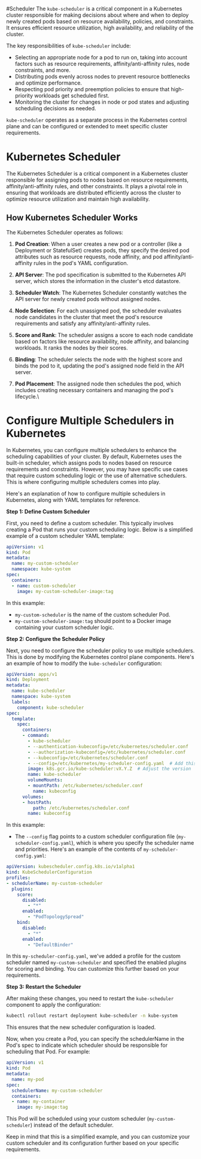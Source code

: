 #Scheduler 
The `kube-scheduler` is a critical component in a Kubernetes cluster responsible for making decisions about where and when to deploy newly created pods based on resource availability, policies, and constraints. It ensures efficient resource utilization, high availability, and reliability of the cluster.

The key responsibilities of `kube-scheduler` include:

- Selecting an appropriate node for a pod to run on, taking into account factors such as resource requirements, affinity/anti-affinity rules, node constraints, and more.
- Distributing pods evenly across nodes to prevent resource bottlenecks and optimize performance.
- Respecting pod priority and preemption policies to ensure that high-priority workloads get scheduled first.
- Monitoring the cluster for changes in node or pod states and adjusting scheduling decisions as needed.

`kube-scheduler` operates as a separate process in the Kubernetes control plane and can be configured or extended to meet specific cluster requirements.

#    Kubernetes Scheduler

The Kubernetes Scheduler is a critical component in a Kubernetes cluster responsible for assigning pods to nodes based on resource requirements, affinity/anti-affinity rules, and other constraints. It plays a pivotal role in ensuring that workloads are distributed efficiently across the cluster to optimize resource utilization and maintain high availability.

## How Kubernetes Scheduler Works

The Kubernetes Scheduler operates as follows:

1. **Pod Creation**: When a user creates a new pod or a controller (like a Deployment or StatefulSet) creates pods, they specify the desired pod attributes such as resource requests, node affinity, and pod affinity/anti-affinity rules in the pod's YAML configuration.
    
2. **API Server**: The pod specification is submitted to the Kubernetes API server, which stores the information in the cluster's etcd datastore.
    
3. **Scheduler Watch**: The Kubernetes Scheduler constantly watches the API server for newly created pods without assigned nodes.
    
4. **Node Selection**: For each unassigned pod, the scheduler evaluates node candidates in the cluster that meet the pod's resource requirements and satisfy any affinity/anti-affinity rules.
    
5. **Score and Rank**: The scheduler assigns a score to each node candidate based on factors like resource availability, node affinity, and balancing workloads. It ranks the nodes by their scores.
    
6. **Binding**: The scheduler selects the node with the highest score and binds the pod to it, updating the pod's assigned node field in the API server.
    
7. **Pod Placement**: The assigned node then schedules the pod, which includes creating necessary containers and managing the pod's lifecycle.\

# **Configure Multiple Schedulers in Kubernetes**

In Kubernetes, you can configure multiple schedulers to enhance the scheduling capabilities of your cluster. By default, Kubernetes uses the built-in scheduler, which assigns pods to nodes based on resource requirements and constraints. However, you may have specific use cases that require custom scheduling logic or the use of alternative schedulers. This is where configuring multiple schedulers comes into play.

Here's an explanation of how to configure multiple schedulers in Kubernetes, along with YAML templates for reference.

**Step 1: Define Custom Scheduler**

First, you need to define a custom scheduler. This typically involves creating a Pod that runs your custom scheduling logic. Below is a simplified example of a custom scheduler YAML template:

```yaml
apiVersion: v1
kind: Pod
metadata:
  name: my-custom-scheduler
  namespace: kube-system
spec:
  containers:
  - name: custom-scheduler
    image: my-custom-scheduler-image:tag
```

In this example:

- `my-custom-scheduler` is the name of the custom scheduler Pod.
- `my-custom-scheduler-image:tag` should point to a Docker image containing your custom scheduler logic.

**Step 2: Configure the Scheduler Policy**

Next, you need to configure the scheduler policy to use multiple schedulers. This is done by modifying the Kubernetes control plane components. Here's an example of how to modify the `kube-scheduler` configuration:

```yaml
apiVersion: apps/v1
kind: Deployment
metadata:
  name: kube-scheduler
  namespace: kube-system
  labels:
    component: kube-scheduler
spec:
  template:
    spec:
      containers:
      - command:
        - kube-scheduler
        - --authentication-kubeconfig=/etc/kubernetes/scheduler.conf
        - --authorization-kubeconfig=/etc/kubernetes/scheduler.conf
        - --kubeconfig=/etc/kubernetes/scheduler.conf
        - --config=/etc/kubernetes/my-scheduler-config.yaml  # Add this line
        image: k8s.gcr.io/kube-scheduler:vX.Y.Z  # Adjust the version
        name: kube-scheduler
        volumeMounts:
        - mountPath: /etc/kubernetes/scheduler.conf
          name: kubeconfig
      volumes:
      - hostPath:
          path: /etc/kubernetes/scheduler.conf
        name: kubeconfig
```

In this example:

- The `--config` flag points to a custom scheduler configuration file (`my-scheduler-config.yaml`), which is where you specify the scheduler name and priorities. Here's an example of the contents of `my-scheduler-config.yaml`:

```yaml
apiVersion: kubescheduler.config.k8s.io/v1alpha1
kind: KubeSchedulerConfiguration
profiles:
- schedulerName: my-custom-scheduler
  plugins:
    score:
      disabled:
        - "*"
      enabled:
        - "PodTopologySpread"
    bind:
      disabled:
        - "*"
      enabled:
        - "DefaultBinder"
```

In this `my-scheduler-config.yaml`, we've added a profile for the custom scheduler named `my-custom-scheduler` and specified the enabled plugins for scoring and binding. You can customize this further based on your requirements.

**Step 3: Restart the Scheduler**

After making these changes, you need to restart the `kube-scheduler` component to apply the configuration:

```bash
kubectl rollout restart deployment kube-scheduler -n kube-system
```

This ensures that the new scheduler configuration is loaded.

Now, when you create a Pod, you can specify the schedulerName in the Pod's spec to indicate which scheduler should be responsible for scheduling that Pod. For example:

```yaml
apiVersion: v1
kind: Pod
metadata:
  name: my-pod
spec:
  schedulerName: my-custom-scheduler
  containers:
  - name: my-container
    image: my-image:tag
```

This Pod will be scheduled using your custom scheduler (`my-custom-scheduler`) instead of the default scheduler.

Keep in mind that this is a simplified example, and you can customize your custom scheduler and its configuration further based on your specific requirements.